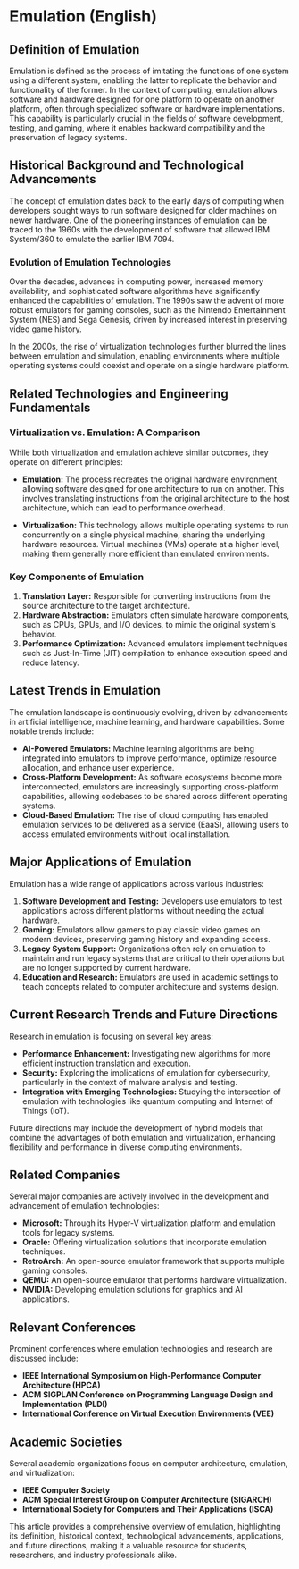 # Emulation (English)

## Definition of Emulation

Emulation is defined as the process of imitating the functions of one system using a different system, enabling the latter to replicate the behavior and functionality of the former. In the context of computing, emulation allows software and hardware designed for one platform to operate on another platform, often through specialized software or hardware implementations. This capability is particularly crucial in the fields of software development, testing, and gaming, where it enables backward compatibility and the preservation of legacy systems.

## Historical Background and Technological Advancements

The concept of emulation dates back to the early days of computing when developers sought ways to run software designed for older machines on newer hardware. One of the pioneering instances of emulation can be traced to the 1960s with the development of software that allowed IBM System/360 to emulate the earlier IBM 7094. 

### Evolution of Emulation Technologies

Over the decades, advances in computing power, increased memory availability, and sophisticated software algorithms have significantly enhanced the capabilities of emulation. The 1990s saw the advent of more robust emulators for gaming consoles, such as the Nintendo Entertainment System (NES) and Sega Genesis, driven by increased interest in preserving video game history. 

In the 2000s, the rise of virtualization technologies further blurred the lines between emulation and simulation, enabling environments where multiple operating systems could coexist and operate on a single hardware platform.

## Related Technologies and Engineering Fundamentals

### Virtualization vs. Emulation: A Comparison

While both virtualization and emulation achieve similar outcomes, they operate on different principles:

- **Emulation:** The process recreates the original hardware environment, allowing software designed for one architecture to run on another. This involves translating instructions from the original architecture to the host architecture, which can lead to performance overhead.

- **Virtualization:** This technology allows multiple operating systems to run concurrently on a single physical machine, sharing the underlying hardware resources. Virtual machines (VMs) operate at a higher level, making them generally more efficient than emulated environments.

### Key Components of Emulation

1. **Translation Layer:** Responsible for converting instructions from the source architecture to the target architecture.
2. **Hardware Abstraction:** Emulators often simulate hardware components, such as CPUs, GPUs, and I/O devices, to mimic the original system's behavior.
3. **Performance Optimization:** Advanced emulators implement techniques such as Just-In-Time (JIT) compilation to enhance execution speed and reduce latency.

## Latest Trends in Emulation

The emulation landscape is continuously evolving, driven by advancements in artificial intelligence, machine learning, and hardware capabilities. Some notable trends include:

- **AI-Powered Emulators:** Machine learning algorithms are being integrated into emulators to improve performance, optimize resource allocation, and enhance user experience.
- **Cross-Platform Development:** As software ecosystems become more interconnected, emulators are increasingly supporting cross-platform capabilities, allowing codebases to be shared across different operating systems.
- **Cloud-Based Emulation:** The rise of cloud computing has enabled emulation services to be delivered as a service (EaaS), allowing users to access emulated environments without local installation.

## Major Applications of Emulation

Emulation has a wide range of applications across various industries:

1. **Software Development and Testing:** Developers use emulators to test applications across different platforms without needing the actual hardware.
2. **Gaming:** Emulators allow gamers to play classic video games on modern devices, preserving gaming history and expanding access.
3. **Legacy System Support:** Organizations often rely on emulation to maintain and run legacy systems that are critical to their operations but are no longer supported by current hardware.
4. **Education and Research:** Emulators are used in academic settings to teach concepts related to computer architecture and systems design.

## Current Research Trends and Future Directions

Research in emulation is focusing on several key areas:

- **Performance Enhancement:** Investigating new algorithms for more efficient instruction translation and execution.
- **Security:** Exploring the implications of emulation for cybersecurity, particularly in the context of malware analysis and testing.
- **Integration with Emerging Technologies:** Studying the intersection of emulation with technologies like quantum computing and Internet of Things (IoT).

Future directions may include the development of hybrid models that combine the advantages of both emulation and virtualization, enhancing flexibility and performance in diverse computing environments.

## Related Companies

Several major companies are actively involved in the development and advancement of emulation technologies:

- **Microsoft:** Through its Hyper-V virtualization platform and emulation tools for legacy systems.
- **Oracle:** Offering virtualization solutions that incorporate emulation techniques.
- **RetroArch:** An open-source emulator framework that supports multiple gaming consoles.
- **QEMU:** An open-source emulator that performs hardware virtualization.
- **NVIDIA:** Developing emulation solutions for graphics and AI applications.

## Relevant Conferences

Prominent conferences where emulation technologies and research are discussed include:

- **IEEE International Symposium on High-Performance Computer Architecture (HPCA)**
- **ACM SIGPLAN Conference on Programming Language Design and Implementation (PLDI)**
- **International Conference on Virtual Execution Environments (VEE)**

## Academic Societies

Several academic organizations focus on computer architecture, emulation, and virtualization:

- **IEEE Computer Society**
- **ACM Special Interest Group on Computer Architecture (SIGARCH)**
- **International Society for Computers and Their Applications (ISCA)**

This article provides a comprehensive overview of emulation, highlighting its definition, historical context, technological advancements, applications, and future directions, making it a valuable resource for students, researchers, and industry professionals alike.